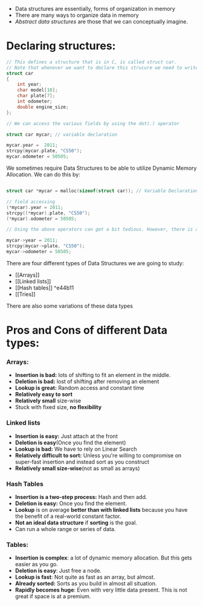 - Data structures are essentially, forms of organization in memory
- There are many ways to organize data in memory
- *Abstract data structures* are those that we can conceptually imagine. 

# Declaring structures:
```C
// This defines a structure that is in C, is called struct car.
// Note that whenever we want to declare this strucure we need to write "struct car" everytime
struct car
{
	int year;
	char model[10];
	char plate[7];
	int odometer;
	double engine_size;
};

// We can access the various fields by using the dot(.) operator

struct car mycar; // variable declaration

mycar.year =  2011;
strcpy(mycar.plate, "CS50");
mycar.odometer = 50505;

```

We sometimes require Data Structures to be able to utilize Dynamic Memory Allocation. We can do this by:
```C

struct car *mycar = malloc(sizeof(struct car)); // Variable Declaration

// field accessing
(*mycar).year = 2011;
strcpy((*mycar).plate, "CS50");
(*mycar).odometer = 50505;

// Using the above operators can get a bit tedious. However, there is a special operator that we can use to do field accessing. We use (->) operator, it dereferences the pointer on the LHS and access the field on the RHS.

mycar->year = 2011;
strcpy(mycar->plate, "CS50");
mycar->odometer = 50505;

```

There are four different types of Data Structures we are going to study:
- [[Arrays]]
- [[Linked lists]]
- [[Hash tables]] ^e44b11
- [[Tries]]

There are also some variations of these data types

# Pros and Cons of different Data types:

### Arrays:
- **Insertion is bad:** lots of shifting to fit an element in the middle.
- **Deletion is bad:** lost of shifting after removing an element
- **Lookup is great:** Random access and constant time
- **Relatively easy to sort**
- **Relatively small** size-wise
- Stuck with fixed size, **no flexibility**

### Linked lists
- **Insertion is easy:** Just attach at the front
- **Deletion is easy**(Once you find the element)
- **Lookup is bad:** We have to rely on Linear Search
- **Relatively difficult to sort:** Unless you're willing to compromise on super-fast insertion and instead sort as you construct
- **Relatively small size-wise**(not as small as arrays)

### Hash Tables
-  **Insertion is a two-step process:** Hash and then add.
- **Deletion is easy:** Once you find the element.
- **Lookup** is on average **better than with linked lists** because you have the benefit of a real-world constant factor.
- **Not an ideal data structure** if **sorting** is the goal.
- Can run a whole range or series of data.

### Tables:
- **Insertion is complex**: a lot of dynamic memory allocation. But this gets easier as you go.
- **Deletion is easy**: Just free a node.
- **Lookup is fast**: Not quite as fast as an array, but almost.
- **Already sorted:** Sorts as you build in almost all situation.
- **Rapidly becomes huge**: Even with very little data present. This is not great if space is at a premium.

